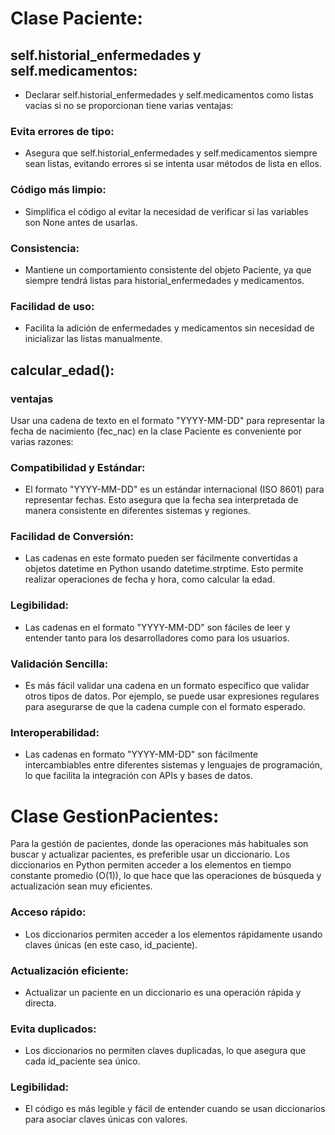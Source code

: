 # Clase Paciente:
## self.historial_enfermedades y self.medicamentos:
- Declarar self.historial_enfermedades y self.medicamentos como listas vacías si no se proporcionan tiene varias ventajas:

### Evita errores de tipo: 
- Asegura que self.historial_enfermedades y self.medicamentos siempre sean listas, evitando errores si se intenta usar métodos de lista en ellos.

### Código más limpio: 
- Simplifica el código al evitar la necesidad de verificar si las variables son None antes de usarlas.

### Consistencia: 
- Mantiene un comportamiento consistente del objeto Paciente, ya que siempre tendrá listas para historial_enfermedades y medicamentos.

### Facilidad de uso: 
- Facilita la adición de enfermedades y medicamentos sin necesidad de inicializar las listas manualmente.

## calcular_edad():
### ventajas 
Usar una cadena de texto en el formato "YYYY-MM-DD" para representar la fecha de nacimiento (fec_nac) en la clase Paciente es conveniente por varias razones:

### Compatibilidad y Estándar:
- El formato "YYYY-MM-DD" es un estándar internacional (ISO 8601) para representar fechas. Esto asegura que la fecha sea interpretada de manera consistente en diferentes sistemas y regiones.

### Facilidad de Conversión:
- Las cadenas en este formato pueden ser fácilmente convertidas a objetos datetime en Python usando datetime.strptime. Esto permite realizar operaciones de fecha y hora, como calcular la edad.

### Legibilidad:
- Las cadenas en el formato "YYYY-MM-DD" son fáciles de leer y entender tanto para los desarrolladores como para los usuarios.

### Validación Sencilla:
- Es más fácil validar una cadena en un formato específico que validar otros tipos de datos. Por ejemplo, se puede usar expresiones regulares para asegurarse de que la cadena cumple con el formato esperado.

### Interoperabilidad:
- Las cadenas en formato "YYYY-MM-DD" son fácilmente intercambiables entre diferentes sistemas y lenguajes de programación, lo que facilita la integración con APIs y bases de datos.

# Clase GestionPacientes:

Para la gestión de pacientes, donde las operaciones más habituales son buscar y actualizar pacientes, es preferible usar un diccionario. Los diccionarios en Python permiten acceder a los elementos en tiempo constante promedio (O(1)), lo que hace que las operaciones de búsqueda y actualización sean muy eficientes.


### Acceso rápido:
- Los diccionarios permiten acceder a los elementos rápidamente usando claves únicas (en este caso, id_paciente).

### Actualización eficiente:
- Actualizar un paciente en un diccionario es una operación rápida y directa.

### Evita duplicados:
- Los diccionarios no permiten claves duplicadas, lo que asegura que cada id_paciente sea único.

### Legibilidad:
- El código es más legible y fácil de entender cuando se usan diccionarios para asociar claves únicas con valores.